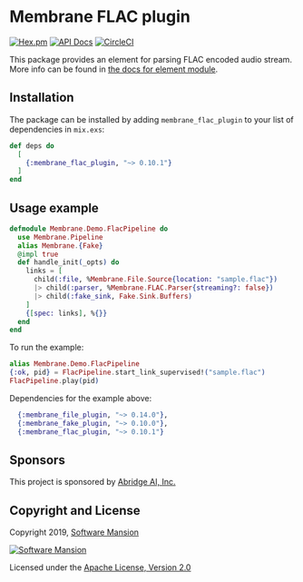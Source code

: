 # Membrane FLAC plugin

[![Hex.pm](https://img.shields.io/hexpm/v/membrane_flac_plugin.svg)](https://hex.pm/packages/membrane_flac_plugin)
[![API Docs](https://img.shields.io/badge/api-docs-yellow.svg?style=flat)](https://hexdocs.pm/membrane_flac_plugin/)
[![CircleCI](https://circleci.com/gh/membraneframework/membrane_flac_plugin.svg?style=svg)](https://circleci.com/gh/membraneframework/membrane_flac_plugin)

This package provides an element for parsing FLAC encoded audio stream.
More info can be found in [the docs for element module](https://hexdocs.pm/membrane_flac_plugin).

## Installation

The package can be installed by adding `membrane_flac_plugin` to your list of dependencies in `mix.exs`:

```elixir
def deps do
  [
    {:membrane_flac_plugin, "~> 0.10.1"}
  ]
end
```

## Usage example

```elixir
defmodule Membrane.Demo.FlacPipeline do
  use Membrane.Pipeline
  alias Membrane.{Fake}
  @impl true
  def handle_init(_opts) do
    links = [
      child(:file, %Membrane.File.Source{location: "sample.flac"})
      |> child(:parser, %Membrane.FLAC.Parser{streaming?: false})
      |> child(:fake_sink, Fake.Sink.Buffers)
    ]
    {[spec: links], %{}}
  end
end
```

To run the example:
```elixir
alias Membrane.Demo.FlacPipeline
{:ok, pid} = FlacPipeline.start_link_supervised!("sample.flac")
FlacPipeline.play(pid)
```

Dependencies for the example above:
```elixir
  {:membrane_file_plugin, "~> 0.14.0"},
  {:membrane_fake_plugin, "~> 0.10.0"},
  {:membrane_flac_plugin, "~> 0.10.1"}
```

## Sponsors

This project is sponsored by [Abridge AI, Inc.](https://abridge.com)

## Copyright and License

Copyright 2019, [Software Mansion](https://swmansion.com/?utm_source=git&utm_medium=readme&utm_campaign=membrane_flac_plugin)

[![Software Mansion](https://logo.swmansion.com/logo?color=white&variant=desktop&width=200&tag=membrane-github)](https://swmansion.com/?utm_source=git&utm_medium=readme&utm_campaign=membrane_flac_plugin)

Licensed under the [Apache License, Version 2.0](LICENSE)
